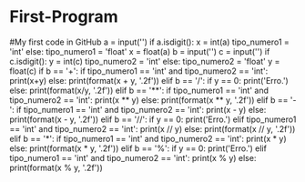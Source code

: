 # First-Program
#My first code in GitHub
a = input('')
if a.isdigit():
    x = int(a)
    tipo_numero1 = 'int'
else:
    tipo_numero1 = 'float'
    x = float(a)
b = input('')
c = input('')
if c.isdigit():
    y = int(c)
    tipo_numero2 = 'int'
else:
    tipo_numero2 = 'float'
    y = float(c)
if b == '+':
    if tipo_numero1 == 'int' and tipo_numero2 == 'int':
        print(x+y)
    else:
        print(format(x + y, '.2f'))
elif b == '/':
    if y == 0:
        print('Erro.')
    else:
        print(format(x/y, '.2f'))
elif b == '**':
    if tipo_numero1 == 'int' and tipo_numero2 == 'int':
        print(x ** y)
    else:
        print(format(x ** y, '.2f'))
elif b == '-':
    if tipo_numero1 == 'int' and tipo_numero2 == 'int':
        print(x - y)
    else:
        print(format(x - y, '.2f'))
elif b == '//':
    if y == 0:
        print('Erro.')
    elif tipo_numero1 == 'int' and tipo_numero2 == 'int':
        print(x // y)
    else:
        print(format(x // y, '.2f'))
elif b == '*':
    if tipo_numero1 == 'int' and tipo_numero2 == 'int':
        print(x * y)
    else:
        print(format(x * y, '.2f'))
elif b == '%':
    if y == 0:
        print('Erro.')
    elif tipo_numero1 == 'int' and tipo_numero2 == 'int':
        print(x % y)
    else:
        print(format(x % y, '.2f'))

